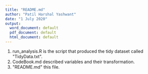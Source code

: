 ```yaml
---
title: "README.md"
author: "Patil Harshal Yashwant"
date: "1 July 2020"
output:
  word_document: default
  pdf_document: default
  html_document: default
---
```

1. run_analysis.R is the script that produced the tidy dataset called "TidyData.txt".
2. CodeBook.md described variables and their transformation.
3. "README.md" this file.
